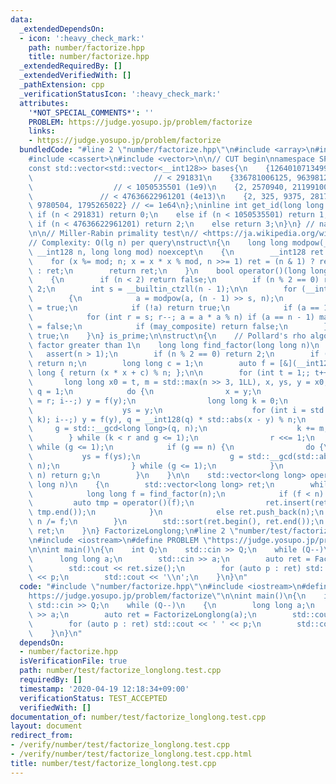 ```yaml
---
data:
  _extendedDependsOn:
  - icon: ':heavy_check_mark:'
    path: number/factorize.hpp
    title: number/factorize.hpp
  _extendedRequiredBy: []
  _extendedVerifiedWith: []
  _pathExtension: cpp
  _verificationStatusIcon: ':heavy_check_mark:'
  attributes:
    '*NOT_SPECIAL_COMMENTS*': ''
    PROBLEM: https://judge.yosupo.jp/problem/factorize
    links:
    - https://judge.yosupo.jp/problem/factorize
  bundledCode: "#line 2 \"number/factorize.hpp\"\n#include <array>\n#include <algorithm>\n\
    #include <cassert>\n#include <vector>\n\n// CUT begin\nnamespace SPRP\n{\n// <http://miller-rabin.appspot.com/>\n\
    const std::vector<std::vector<__int128>> bases{\n    {126401071349994536},   \
    \                           // < 291831\n    {336781006125, 9639812373923155},\
    \                  // < 1050535501 (1e9)\n    {2, 2570940, 211991001, 3749873356},\
    \               // < 47636622961201 (4e13)\n    {2, 325, 9375, 28178, 450775,\
    \ 9780504, 1795265022} // <= 1e64\n};\ninline int get_id(long long n)\n{\n   \
    \ if (n < 291831) return 0;\n    else if (n < 1050535501) return 1;\n    else\
    \ if (n < 47636622961201) return 2;\n    else return 3;\n}\n} // namespace SPRP\n\
    \n\n// Miller-Rabin primality test\n// <https://ja.wikipedia.org/wiki/%E3%83%9F%E3%83%A9%E3%83%BC%E2%80%93%E3%83%A9%E3%83%93%E3%83%B3%E7%B4%A0%E6%95%B0%E5%88%A4%E5%AE%9A%E6%B3%95>\n\
    // Complexity: O(lg n) per query\nstruct\n{\n    long long modpow(__int128 x,\
    \ __int128 n, long long mod) noexcept\n    {\n        __int128 ret = 1;\n    \
    \    for (x %= mod; n; x = x * x % mod, n >>= 1) ret = (n & 1) ? ret * x % mod\
    \ : ret;\n        return ret;\n    }\n    bool operator()(long long n) noexcept\n\
    \    {\n        if (n < 2) return false;\n        if (n % 2 == 0) return n ==\
    \ 2;\n        int s = __builtin_ctzll(n - 1);\n\n        for (__int128 a : SPRP::bases[SPRP::get_id(n)])\n\
    \        {\n            a = modpow(a, (n - 1) >> s, n);\n            bool may_composite\
    \ = true;\n            if (!a) return true;\n            if (a == 1) continue;\n\
    \            for (int r = s; r--; a = a * a % n) if (a == n - 1) may_composite\
    \ = false;\n            if (may_composite) return false;\n        }\n        return\
    \ true;\n    }\n} is_prime;\n\nstruct\n{\n    // Pollard's rho algorithm: find\
    \ factor greater than 1\n    long long find_factor(long long n)\n    {\n     \
    \   assert(n > 1);\n        if (n % 2 == 0) return 2;\n        if (is_prime(n))\
    \ return n;\n        long long c = 1;\n        auto f = [&](__int128 x) -> long\
    \ long { return (x * x + c) % n; };\n\n        for (int t = 1;; t++) {\n     \
    \       long long x0 = t, m = std::max(n >> 3, 1LL), x, ys, y = x0, r = 1, g,\
    \ q = 1;\n            do {\n                x = y;\n                for (int i\
    \ = r; i--;) y = f(y);\n                long long k = 0;\n                do {\n\
    \                    ys = y;\n                    for (int i = std::min(m, r -\
    \ k); i--;) y = f(y), q = __int128(q) * std::abs(x - y) % n;\n               \
    \     g = std::__gcd<long long>(q, n);\n                    k += m;\n        \
    \        } while (k < r and g <= 1);\n                r <<= 1;\n            }\
    \ while (g <= 1);\n            if (g == n) {\n                do {\n         \
    \           ys = f(ys);\n                    g = std::__gcd(std::abs(x - ys),\
    \ n);\n                } while (g <= 1);\n            }\n            if (g !=\
    \ n) return g;\n        }\n    }\n\n    std::vector<long long> operator()(long\
    \ long n)\n    {\n        std::vector<long long> ret;\n        while (n > 1) {\n\
    \            long long f = find_factor(n);\n            if (f < n) {\n       \
    \         auto tmp = operator()(f);\n                ret.insert(ret.end(), tmp.begin(),\
    \ tmp.end());\n            }\n            else ret.push_back(n);\n           \
    \ n /= f;\n        }\n        std::sort(ret.begin(), ret.end());\n        return\
    \ ret;\n    }\n} FactorizeLonglong;\n#line 2 \"number/test/factorize_longlong.test.cpp\"\
    \n#include <iostream>\n#define PROBLEM \"https://judge.yosupo.jp/problem/factorize\"\
    \n\nint main()\n{\n    int Q;\n    std::cin >> Q;\n    while (Q--)\n    {\n  \
    \      long long a;\n        std::cin >> a;\n        auto ret = FactorizeLonglong(a);\n\
    \        std::cout << ret.size();\n        for (auto p : ret) std::cout << ' '\
    \ << p;\n        std::cout << '\\n';\n    }\n}\n"
  code: "#include \"number/factorize.hpp\"\n#include <iostream>\n#define PROBLEM \"\
    https://judge.yosupo.jp/problem/factorize\"\n\nint main()\n{\n    int Q;\n   \
    \ std::cin >> Q;\n    while (Q--)\n    {\n        long long a;\n        std::cin\
    \ >> a;\n        auto ret = FactorizeLonglong(a);\n        std::cout << ret.size();\n\
    \        for (auto p : ret) std::cout << ' ' << p;\n        std::cout << '\\n';\n\
    \    }\n}\n"
  dependsOn:
  - number/factorize.hpp
  isVerificationFile: true
  path: number/test/factorize_longlong.test.cpp
  requiredBy: []
  timestamp: '2020-04-19 12:18:34+09:00'
  verificationStatus: TEST_ACCEPTED
  verifiedWith: []
documentation_of: number/test/factorize_longlong.test.cpp
layout: document
redirect_from:
- /verify/number/test/factorize_longlong.test.cpp
- /verify/number/test/factorize_longlong.test.cpp.html
title: number/test/factorize_longlong.test.cpp
---
```

